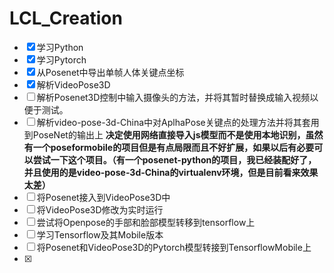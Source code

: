 # LCL_Creation

- [x] 学习Python
- [x] 学习Pytorch
- [x] 从Posenet中导出单帧人体关键点坐标
- [x] 解析VideoPose3D
- [ ] 解析Posenet3D控制中输入摄像头的方法，并将其暂时替换成输入视频以便于测试。
- [ ] 解析video-pose-3d-China中对AplhaPose关键点的处理方法并将其套用到PoseNet的输出上
**决定使用网络直接导入js模型而不是使用本地识别，虽然有一个poseformobile的项目但是有点局限而且不好扩展，如果以后有必要可以尝试一下这个项目。（有一个posenet-python的项目，我已经装配好了，并且使用的是video-pose-3d-China的virtualenv环境，但是目前看来效果太差）**
- [ ] 将Posenet接入到VideoPose3D中
- [ ] 将VideoPose3D修改为实时运行
- [ ] 尝试将Openpose的手部和脸部模型转移到tensorflow上
- [ ] 学习Tensorflow及其Mobile版本
- [ ] 将Posenet和VideoPose3D的Pytorch模型转接到TensorflowMobile上
- [x] 
